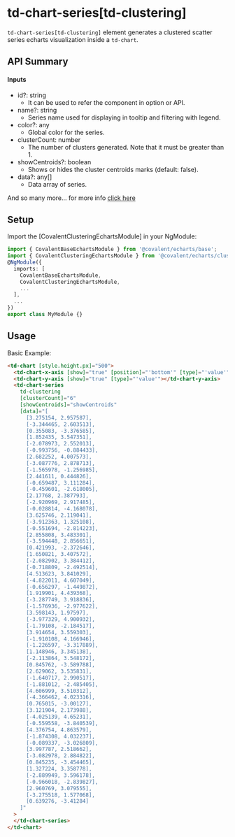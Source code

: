 # td-chart-series[td-clustering]

`td-chart-series[td-clustering]` element generates a clustered scatter series echarts visualization inside a `td-chart`.

## API Summary

#### Inputs

- id?: string
  - It can be used to refer the component in option or API.
- name?: string
  - Series name used for displaying in tooltip and filtering with legend.
- color?: any
  - Global color for the series.
- clusterCount: number
  - The number of clusters generated. Note that it must be greater than 1.
- showCentroids?: boolean
  - Shows or hides the cluster centroids marks (default: false).
- data?: any[]
  - Data array of series.

And so many more... for more info [click here](https://github.com/ecomfe/echarts-stat)

## Setup

Import the [CovalentClusteringEchartsModule] in your NgModule:

```typescript
import { CovalentBaseEchartsModule } from '@covalent/echarts/base';
import { CovalentClusteringEchartsModule } from '@covalent/echarts/clustering';
@NgModule({
  imports: [
    CovalentBaseEchartsModule,
    CovalentClusteringEchartsModule,
    ...
  ],
  ...
})
export class MyModule {}
```

## Usage

Basic Example:

```html
<td-chart [style.height.px]="500">
  <td-chart-x-axis [show]="true" [position]="'bottom'" [type]="'value'" [boundaryGap]="true"></td-chart-x-axis>
  <td-chart-y-axis [show]="true" [type]="'value'"></td-chart-y-axis>
  <td-chart-series
    td-clustering
    [clusterCount]="6"
    [showCentroids]="showCentroids"
    [data]="[
      [3.275154, 2.957587],
      [-3.344465, 2.603513],
      [0.355083, -3.376585],
      [1.852435, 3.547351],
      [-2.078973, 2.552013],
      [-0.993756, -0.884433],
      [2.682252, 4.007573],
      [-3.087776, 2.878713],
      [-1.565978, -1.256985],
      [2.441611, 0.444826],
      [-0.659487, 3.111284],
      [-0.459601, -2.618005],
      [2.17768, 2.387793],
      [-2.920969, 2.917485],
      [-0.028814, -4.168078],
      [3.625746, 2.119041],
      [-3.912363, 1.325108],
      [-0.551694, -2.814223],
      [2.855808, 3.483301],
      [-3.594448, 2.856651],
      [0.421993, -2.372646],
      [1.650821, 3.407572],
      [-2.082902, 3.384412],
      [-0.718809, -2.492514],
      [4.513623, 3.841029],
      [-4.822011, 4.607049],
      [-0.656297, -1.449872],
      [1.919901, 4.439368],
      [-3.287749, 3.918836],
      [-1.576936, -2.977622],
      [3.598143, 1.97597],
      [-3.977329, 4.900932],
      [-1.79108, -2.184517],
      [3.914654, 3.559303],
      [-1.910108, 4.166946],
      [-1.226597, -3.317889],
      [1.148946, 3.345138],
      [-2.113864, 3.548172],
      [0.845762, -3.589788],
      [2.629062, 3.535831],
      [-1.640717, 2.990517],
      [-1.881012, -2.485405],
      [4.606999, 3.510312],
      [-4.366462, 4.023316],
      [0.765015, -3.00127],
      [3.121904, 2.173988],
      [-4.025139, 4.65231],
      [-0.559558, -3.840539],
      [4.376754, 4.863579],
      [-1.874308, 4.032237],
      [-0.089337, -3.026809],
      [3.997787, 2.518662],
      [-3.082978, 2.884822],
      [0.845235, -3.454465],
      [1.327224, 3.358778],
      [-2.889949, 3.596178],
      [-0.966018, -2.839827],
      [2.960769, 3.079555],
      [-3.275518, 1.577068],
      [0.639276, -3.41284]
    ]"
  >
  </td-chart-series>
</td-chart>
```
